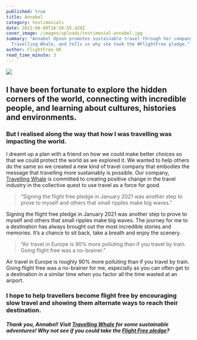 ```yaml
---
published: true
title: Annabel
category: testimonials
date: 2021-06-08T16:50:55.429Z
cover_image: /images/uploads/testimonial-annabel.jpg
summary: "Annabel Upson promotes sustainable travel through her company,
  Travelling Whale, and tells us why she took the #FlightFree pledge."
author: FlightFree UK
read_time_minute: 3
---
```

![](/images/uploads/testimonial-annabel.jpg)

## I have been fortunate to explore the hidden corners of the world, connecting with incredible people, and learning about cultures, histories and environments.

### But I realised along the way that how I was travelling was impacting the world.

I dreamt up a plan with a friend on how we could make better choices so that we could protect the world as we explored it. We wanted to help others do the same so we created a new kind of travel company that embodies the message that travelling more sustainably is possible. Our company, [Travelling Whale](https://www.travellingwhale.com/) is committed to creating positive change in the travel industry in the collective quest to use travel as a force for good. 

> “Signing the flight free pledge in January 2021 was another step to prove to myself and others that small ripples make big waves.”

Signing the flight free pledge in January 2021 was another step to prove to myself and others that small ripples make big waves. The journey for me to a destination has always brought out the most incredible stories and memories. It’s a chance to sit back, take a breath and enjoy the scenery. 

> “Air travel in Europe is 90% more polluting than if you travel by train. Going flight free was a no-brainer.”

Air travel in Europe is roughly 90% more polluting than if you travel by train. Going flight free was a no-brainer for me, especially as you can often get to a destination in a similar time when you factor all the time wasted at an airport. 

### I hope to help travellers become flight free by encouraging slow travel and showing them alternate ways to reach their destination.

#### *Thank you, Annabel! Visit [Travelling Whale](https://www.travellingwhale.com/) for some sustainable adventures! Why not see if you could take the [Flight Free pledge](/take_action/)?*